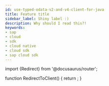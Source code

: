 ```yaml
---
id: use-typed-odata-v2-and-v4-client-for-java
title: Feature title
sidebar_label: Shiny label :)
description: Why should I read this?!
keywords:
- sap
- cloud
- sdk
- cloud native
- cloud sdk
- sap cloud sdk
---
```


import {Redirect} from '@docusaurus/router';

function RedirectToClient() {
  return <Redirect to="use-typed-odata-v2-client-in-sap-cloud-sdk-for-java" />;
}

<RedirectToClient />
